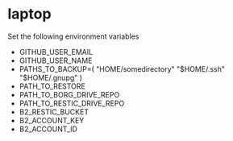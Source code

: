 # laptop

Set the following environment variables

- GITHUB_USER_EMAIL
- GITHUB_USER_NAME
- PATHS_TO_BACKUP=( "HOME/somedirectory" "$HOME/.ssh" "$HOME/.gnupg" )
- PATH_TO_RESTORE
- PATH_TO_BORG_DRIVE_REPO
- PATH_TO_RESTIC_DRIVE_REPO
- B2_RESTIC_BUCKET
- B2_ACCOUNT_KEY
- B2_ACCOUNT_ID
